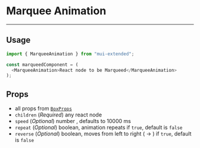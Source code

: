 # Marquee Animation

---

## Usage

```typescript
import { MarqueeAnimation } from "mui-extended";

const marqueedComponent = (
  <MarqueeAnimation>React node to be Marqueed</MarqueeAnimation>
);
```

## Props

- all props from [`BoxProps`](https://mui.com/material-ui/api/box/#props)
- `children` (_Required_) any react node
- `speed` (_Optional_) number , defaults to 10000 ms
- `repeat` (_Optional_) boolean, animation repeats if `true`, default is `false`
- `reverse` (_Optional_) boolean, moves from left to right ( -> ) if `true`, default is `false`
